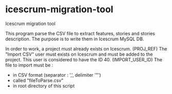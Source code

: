 icescrum-migration-tool
=======================

Icescrum migration tool

This program parse the CSV file to extract features, stories and stories description.
The purpose is to write them in Icescrum MySQL DB.

In order to work, a project must already exists on Icescrum. (PROJ_REF)
The "Import CSV" user must exists on Icescrum and must be added to the project.
This user is considered to have the ID 40. (IMPORT_USER_ID)
The file to import must be : 
 - in CSV format (separator : ',', delimiter '"')
 - called "fileToParse.csv"
 - in root directory of this script
 